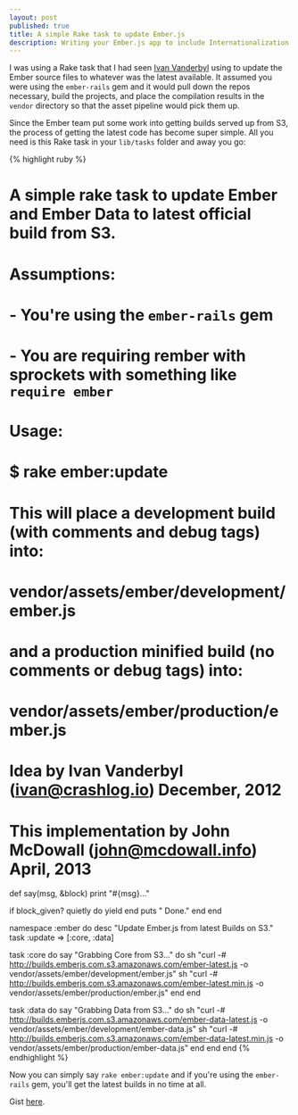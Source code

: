 ```yaml
---
layout: post
published: true
title: A simple Rake task to update Ember.js
description: Writing your Ember.js app to include Internationalization support is easy.
---
```


I was using a Rake task that I had seen [Ivan Vanderbyl](https://twitter.com/IvanVanderbyl) using to update the Ember source files to whatever was the latest available. It assumed you were using the ```ember-rails``` gem and it would pull down the repos necessary, build the projects, and place the compilation results in the ```vendor``` directory so that the asset pipeline would pick them up. 

Since the Ember team put some work into getting builds served up from S3, the process of getting the latest code has become super simple. All you need is this Rake task in your ```lib/tasks``` folder and away you go:

{% highlight ruby %}
# A simple rake task to update Ember and Ember Data to latest official build from S3.
#
# Assumptions:
# - You're using the `ember-rails` gem
# - You are requiring rember with sprockets with something like `require ember`
#
# Usage:
#
#   $ rake ember:update
#
#  This will place a development build (with comments and debug tags) into:
#   vendor/assets/ember/development/ember.js
#  and a production minified build (no comments or debug tags) into:
#   vendor/assets/ember/production/ember.js
#
# Idea by Ivan Vanderbyl (ivan@crashlog.io) December, 2012
# This implementation by John McDowall (john@mcdowall.info) April, 2013
 
def say(msg, &block)
  print "#{msg}..."
 
  if block_given?
    quietly do
      yield
    end
    puts " Done."
  end
end
 
namespace :ember do
  desc "Update Ember.js from latest Builds on S3."
  task :update => [:core, :data]

  task :core do
    say "Grabbing Core from S3..." do 
      sh "curl -# http://builds.emberjs.com.s3.amazonaws.com/ember-latest.js -o vendor/assets/ember/development/ember.js"
      sh "curl -# http://builds.emberjs.com.s3.amazonaws.com/ember-latest.min.js -o vendor/assets/ember/production/ember.js"
    end
  end

  task :data do
    say "Grabbing Data from S3..." do 
      sh "curl -# http://builds.emberjs.com.s3.amazonaws.com/ember-data-latest.js -o vendor/assets/ember/development/ember-data.js"
      sh "curl -# http://builds.emberjs.com.s3.amazonaws.com/ember-data-latest.min.js -o vendor/assets/ember/production/ember-data.js"
    end
  end
end
{% endhighlight %}

Now you can simply say ```rake ember:update``` and if you're using the ```ember-rails``` gem, you'll get the latest builds in no time at all. 

Gist [here](https://gist.github.com/johnmcdowall/5431985).